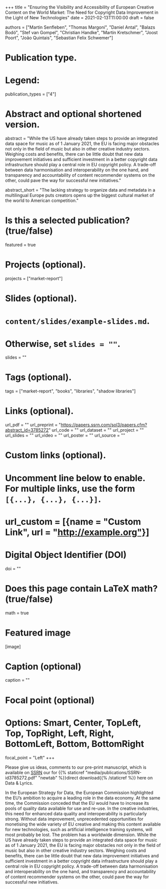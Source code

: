 +++
title = "Ensuring the Visibility and Accessibility of European Creative Content on the World Market: The Need for Copyright Data Improvement in the Light of New Technologies"
date = 2021-02-13T11:00:00
draft = false

authors = ["Martin Senfleben", "Thomas Margoni",  "Daniel Antal", "Balazs Bodó",  "Stef van Gompel", "Christian Handke", "Martin Kretschmer", "Joost Poort", "João Quintais", "Sebastian Felix Schwemer"]

# Publication type.
# Legend:

publication_types = ["4"]

# Abstract and optional shortened version.
abstract = "While the US have already taken steps to provide an integrated data space for music as of 1 January 2021, the EU is facing major obstacles not only in the field of music but also in other creative industry sectors. Weighing costs and benefits, there can be little doubt that new data improvement initiatives and sufficient investment in a better copyright data infrastructure should play a central role in EU copyright policy. A trade-off between data harmonisation and interoperability on the one hand, and transparency and accountability of content recommender systems on the other, could pave the way for successful new initiatives."

abstract_short = "The lacking strategy to organize data and metadata in a multilingual Europe puts creators opens up the biggest cultural market of the world to American competition."

# Is this a selected publication? (true/false)
featured = true

# Projects (optional).
projects = ["market-report"]

# Slides (optional).
#   `content/slides/example-slides.md`.
#   Otherwise, set `slides = ""`.
slides = ""

# Tags (optional).
tags = ["market-report", "books", "libraries", "shadow libraries"]

# Links (optional).
url_pdf = ""
url_preprint = "https://papers.ssrn.com/sol3/papers.cfm?abstract_id=3785272"
url_code = ""
url_dataset = ""
url_project = ""
url_slides = ""
url_video = ""
url_poster = ""
url_source = ""

# Custom links (optional).
#   Uncomment line below to enable. For multiple links, use the form `[{...}, {...}, {...}]`.
# url_custom = [{name = "Custom Link", url = "http://example.org"}]

# Digital Object Identifier (DOI)
doi = ""

# Does this page contain LaTeX math? (true/false)
math = true

# Featured image
[image]
  # Caption (optional)
  caption = ""

  # Focal point (optional)
  # Options: Smart, Center, TopLeft, Top, TopRight, Left, Right, BottomLeft, Bottom, BottomRight
  focal_point = "Left"
+++

Please give us ideas, comments to our pre-print manuscript, which is available on [SSRN](https://papers.ssrn.com/sol3/papers.cfm?abstract_id=3785272) our for {{% staticref "media/publications/SSRN-id3785272.pdf" "newtab" %}}direct download{{% /staticref %}} here on Data & Lyrics.


In the European Strategy for Data, the European Commission highlighted the EU’s ambition to acquire a leading role in the data economy. At the same time, the Commission conceded that the EU would have to increase its pools of quality data available for use and re-use. In the creative industries, this need for enhanced data quality and interoperability is particularly strong. Without data improvement, unprecedented opportunities for monetising the wide variety of EU creative and making this content available for new technologies, such as artificial intelligence training systems, will most probably be lost. The problem has a worldwide dimension. While the US have already taken steps to provide an integrated data space for music as of 1 January 2021, the EU is facing major obstacles not only in the field of music but also in other creative industry sectors. Weighing costs and benefits, there can be little doubt that new data improvement initiatives and sufficient investment in a better copyright data infrastructure should play a central role in EU copyright policy. A trade-off between data harmonisation and interoperability on the one hand, and transparency and accountability of content recommender systems on the other, could pave the way for successful new initiatives.